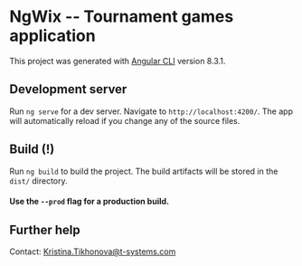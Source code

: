 # NgWix -- Tournament games application

This project was generated with [Angular CLI](https://github.com/angular/angular-cli) version 8.3.1.
 
 
 

## Development server

Run `ng serve` for a dev server. Navigate to `http://localhost:4200/`. The app will automatically reload if you change any of the source files.




## Build (!)

Run `ng build` to build the project. The build artifacts will be stored in the `dist/` directory. 
#### Use the `--prod` flag for a production build.




## Further help

Contact: Kristina.Tikhonova@t-systems.com
